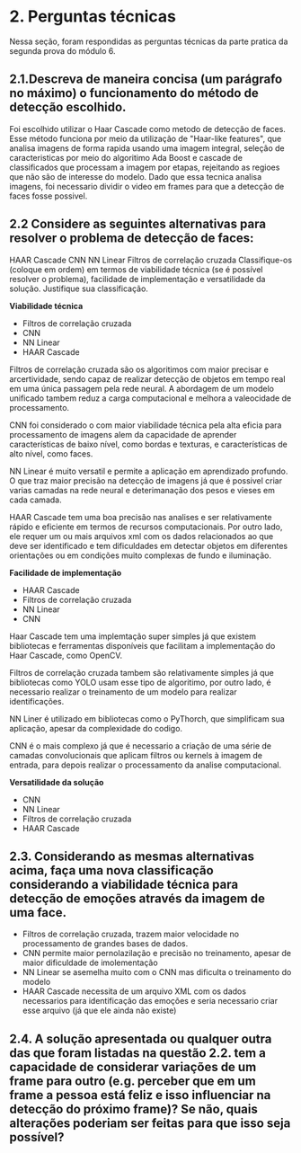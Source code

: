 # 2. Perguntas técnicas

Nessa seção, foram respondidas as perguntas técnicas da parte pratica da segunda prova do módulo 6.

## 2.1.Descreva de maneira concisa (um parágrafo no máximo) o funcionamento do método de detecção escolhido.

Foi escolhido utilizar o Haar Cascade como metodo de detecção de faces. Esse método funciona por meio da utilização de "Haar-like features", que analisa imagens de forma rapida usando uma imagem integral, seleção de caracteristicas por meio do algoritimo Ada Boost e cascade de classificados que processam a imagem por etapas, rejeitando as regioes que não são de interesse do modelo. Dado que essa tecnica analisa imagens, foi necessario dividir o video em frames para que a detecção de faces fosse possivel.

## 2.2 Considere as seguintes alternativas para resolver o problema de detecção de faces:
HAAR Cascade
CNN
NN Linear
Filtros de correlação cruzada
Classifique-os (coloque em ordem) em termos de viabilidade técnica (se é possível resolver o problema), facilidade de implementação e versatilidade da solução. Justifique sua classificação.

**Viabilidade técnica**
- Filtros de correlação cruzada
- CNN
- NN Linear
- HAAR Cascade

Filtros de correlação cruzada são os algoritimos com maior precisar e arcertividade, sendo capaz de realizar detecção de objetos em tempo real em uma única passagem pela rede neural. A abordagem de um modelo unificado tambem reduz a carga computacional e melhora a valeocidade de processamento.

CNN foi considerado o com maior viabilidade técnica pela alta eficia para processamento de imagens alem da capacidade de aprender características de baixo nível, como bordas e texturas, e características de alto nível, como faces. 

NN Linear é muito versatil e permite a aplicação em aprendizado profundo. O que traz maior precisão na detecção de imagens já que é possivel criar varias camadas na rede neural e deterimanação dos pesos e vieses em cada camada. 

HAAR Cascade tem uma boa precisão nas analises e ser relativamente rápido e eficiente em termos de recursos computacionais. Por outro lado, ele requer um ou mais arquivos xml com os dados relacionados ao que deve ser identificado e tem dificuldades em detectar objetos em diferentes orientações ou em condições muito complexas de fundo e iluminação.

**Facilidade de implementação**
- HAAR Cascade
- Filtros de correlação cruzada
- NN Linear
- CNN

Haar Cascade tem uma implemtação super simples já que existem bibliotecas e ferramentas disponíveis que facilitam a implementação do Haar Cascade, como OpenCV.

Filtros de correlação cruzada tambem são relativamente simples já que bibliotecas como YOLO usam esse tipo de algoritimo, por outro lado, é necessario realizar o treinamento de um modelo para realizar identificações.

NN Liner é utilizado em bibliotecas como o PyThorch, que simplificam sua aplicação, apesar da complexidade do codigo.

CNN é o mais complexo já que é necessario a criação de uma série de camadas convolucionais que aplicam filtros ou kernels à imagem de entrada, para depois realizar o processamento da analise computacional.

**Versatilidade da solução**

- CNN
- NN Linear
- Filtros de correlação cruzada
- HAAR Cascade

## 2.3. Considerando as mesmas alternativas acima, faça uma nova classificação considerando a viabilidade técnica para detecção de emoções através da imagem de uma face.

- Filtros de correlação cruzada, trazem maior velocidade no processamento de grandes bases de dados.
- CNN permite maior pernolazilação e precisão no treinamento, apesar de maior dificuldade de imolementação
- NN Linear se asemelha muito com o CNN mas dificulta o treinamento do modelo
- HAAR Cascade necessita de um arquivo XML com os dados necessarios para identificação das emoções e seria necessario criar esse arquivo (já que ele ainda não existe)


## 2.4. A solução apresentada ou qualquer outra das que foram listadas na questão 2.2. tem a capacidade de considerar variações de um frame para outro (e.g. perceber que em um frame a pessoa está feliz e isso influenciar na detecção do próximo frame)? Se não, quais alterações poderiam ser feitas para que isso seja possível?



